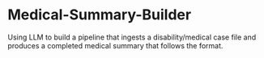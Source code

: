 # Medical-Summary-Builder
Using LLM to build a pipeline that ingests a disability/medical case file and produces a completed medical summary that follows the format.

